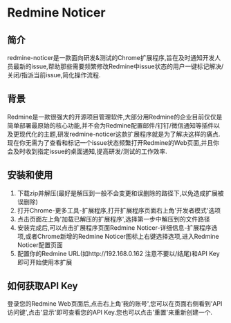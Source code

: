 # Redmine Noticer
## 简介
redmine-noticer是一款面向研发&测试的Chrome扩展程序,旨在及时通知开发人员最新的issue,帮助那些需要频繁修改Redmine中issue状态的用户一键标记解决/关闭/指派当前issue,简化操作流程.

## 背景
Redmine是一款很强大的开源项目管理软件,大部分用Redmine的企业目前仅仅是简单部署最原始的核心功能,并不会为Redmine配置邮件/钉钉/微信通知等插件以及更现代化的主题,研发redmine-noticer这款扩展程序就是为了解决这样的痛点.现在你无需为了查看和标记一个issue状态频繁打开Redmine的Web页面,并且你会及时收到指定issue的桌面通知,提高研发/测试的工作效率.

## 安装和使用
1. 下载zip并解压(最好是解压到一般不会变更和误删除的路径下,以免造成扩展被误删除)
2. 打开Chrome-更多工具-扩展程序,打开扩展程序页面右上角'开发者模式'选项
3. 点击页面左上角'加载已解压的扩展程序',选择第一步中解压到的文件路径
4. 安装完成后,可以点击扩展程序页面Redmine Noticer-详细信息-扩展程序选项,或者Chrome新增的Redmine Noticer图标上右键选择选项,进入Redmine Noticer配置页面
5. 配置你的Redmine URL(如http://192.168.0.162  注意不要以/结尾)和API Key即可开始使用本扩展

## 如何获取API Key
登录您的Redmine Web页面后,点击右上角'我的账号',您可以在页面右侧看到'API访问键',点击'显示'即可查看您的API Key.您也可以点击'重置'来重新创建一个.